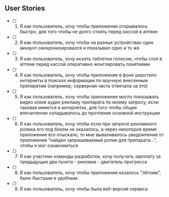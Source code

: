 ## User Stories
- [ ] 1. Я как пользователь, хочу чтобы приложение открывалось быстро, для того чтобы не долго стоять перед кассой в аптеке
- [ ] 2. Я как пользователь, хочу чтобы на разных устройствах один аккаунт синхронизировался и показывал одно и то же
- [ ] 3. Я как пользователь, хочу искать таблетки голосом, чтобы стоя в аптеке перед кассой оперативно жонглировать понятиями
- [ ] 4. Я как пользователь, хочу чтобы приложение в фоне шерстило интернеты в поисках информации по вручную внесенным препаратам (например, серверная часть отвечала за это)
- [ ] 5. Я как пользователь, хочу чтобы приложение могло показывать видео и/или аудио рекламу препарата по моему запросу, если таковая имеется в интернетах, для того чтобы общее впечатление складывалось до прочтения основной инструкции
- [ ] 6. Я как пользователь, хочу чтобы если при запросе рекламного ролика его под боком не оказалось, а через некоторое время приложение его отыскало, то мне вываливалось уведомление от приложения "найден запрашиваемый ролик для препарата...", чтобы я мог ознакомиться
- [ ] 7. Я как участник команды разработки, хочу получать зарплату за предыдущие два пункта - реклама - двигатель прогресса
- [ ] 8. Я как пользователь, хочу чтобы приложение казалось "лёгким", было быстрым и удобным.
- [ ] 9. Я как пользователь, хочу чтобы была веб-версия сервиса
